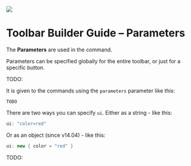 ﻿---
uid: ToSic.Sxc.Services.ToolbarBuilder.Parameters
---

<img src="~/assets/features/toolbar.svg" class="feature">

# Toolbar Builder Guide – Parameters

The **Parameters** are used in the command. 

Parameters can be specified globally for the entire toolbar, or just for a specific button. 

TODO:

It is given to the commands using the `parameters` parameter like this:

```
TODO
```

There are two ways you can specify `ui`. 
Either as a string - like this:

```c#
ui: "color=red"
```

Or as an object (since v14.04) - like this: 

```c#
ui: new { color = "red" }
```

TODO: 

